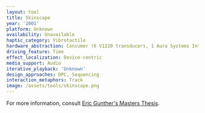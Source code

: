 ```yaml
---
layout: tool
title: Skinscape
year: '2001'
platform: Unknown
availability: Unavailable
haptic_category: Vibrotactile
hardware_abstraction: Consumer (6 V1220 transducers, 1 Aura Systems Interactor Cushion)
driving_feature: Time
effect_localization: Device-centric
media_support: Audio
iterative_playback: 'Unknown'
design_approaches: DPC, Sequencing
interaction_metaphors: Track
image: /assets/tools/skinscape.png
---
```

For more information, consult [Eric Gunther's Masters Thesis](http://citeseerx.ist.psu.edu/viewdoc/download?doi=10.1.1.833.3460&rep=rep1&type=pdf).

